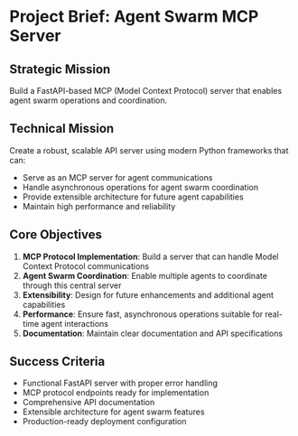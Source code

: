 # Project Brief: Agent Swarm MCP Server

## Strategic Mission
Build a FastAPI-based MCP (Model Context Protocol) server that enables agent swarm operations and coordination.

## Technical Mission
Create a robust, scalable API server using modern Python frameworks that can:
- Serve as an MCP server for agent communications
- Handle asynchronous operations for agent swarm coordination
- Provide extensible architecture for future agent capabilities
- Maintain high performance and reliability

## Core Objectives
1. **MCP Protocol Implementation**: Build a server that can handle Model Context Protocol communications
2. **Agent Swarm Coordination**: Enable multiple agents to coordinate through this central server
3. **Extensibility**: Design for future enhancements and additional agent capabilities
4. **Performance**: Ensure fast, asynchronous operations suitable for real-time agent interactions
5. **Documentation**: Maintain clear documentation and API specifications

## Success Criteria
- Functional FastAPI server with proper error handling
- MCP protocol endpoints ready for implementation
- Comprehensive API documentation
- Extensible architecture for agent swarm features
- Production-ready deployment configuration
